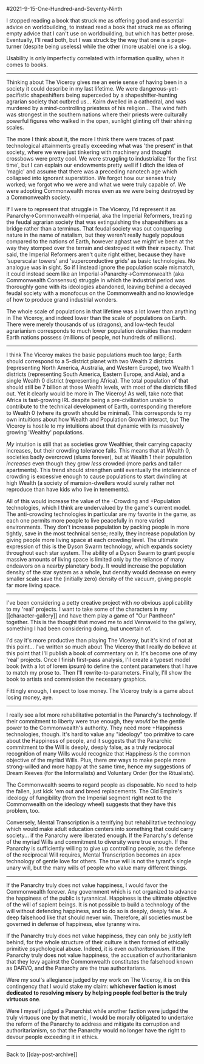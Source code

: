 #2021-9-15-One-Hundred-and-Seventy-Ninth

I stopped reading a book that struck me as offering good and essential advice on worldbuilding, to instead read a book that struck me as offering empty advice that I can't use on worldbuilding, but which has better prose.  Eventually, I'll read both, but I was struck by the way that one is a page-turner (despite being useless) while the other (more usable) one is a slog.

Usability is only imperfectly correlated with information quality, when it comes to books.

---
Thinking about The Viceroy gives me an eerie sense of having been in a society it could describe in my last lifetime.  We were dangerous-yet-pacifistic shapeshifters being superceded by a shapeshifter-hunting agrarian society that outbred us...  Kairn dwelled in a cathedral, and was murdered by a mind-controlling priestess of his religion...  The wind faith was strongest in the southern nations where their priests were culturally powerful figures who walked in the open, sunlight glinting off their shining scales.

The more I think about it, the more I think there were traces of past technological attainments greatly exceeding what was 'the present' in that society, where we were just tinkering with machinery and thought crossbows were pretty cool.  We were struggling to industrialize 'for the first time', but I can explain our endowments pretty well if I ditch the idea of 'magic' and assume that there was a preceding nanotech age which collapsed into ignorant superstition.  We forgot how our senses truly worked; we forgot who we were and what we were truly capable of.  We were adopting Commonwealth mores even as we were being destroyed by a Commonwealth society.

If I were to represent that struggle in The Viceroy, I'd represent it as Panarchy->Commonwealth->Imperial, aka the Imperial Reformers, treating the feudal agrarian society that was extinguishing the shapeshifters as a bridge rather than a terminus.  That feudal society was out conquering nature in the name of natalism, but they weren't really hugely populous compared to the nations of Earth, however aghast we might've been at the way they stomped over the terrain and destroyed it with their rapacity.  That said, the Imperial Reformers aren't quite right either, because they have 'superscalar towers' and 'superconductive grids' as basic technologies.  No analogue was in sight.  So if I instead ignore the population scale mismatch, it could instead seem like an Imperial->Panarchy->Commonwealth (aka Commonwealth Consensus) struggle in which the industrial period was thoroughly gone with its ideologies abandoned, leaving behind a decayed feudal society with a monofocus on the Commonwealth and no knowledge of how to produce grand industrial wonders.

The whole scale of populations in that lifetime was a lot lower than anything in The Viceroy, and indeed lower than the scale of populations on Earth.  There were merely thousands of us (dragons), and low-tech feudal agrarianism corresponds to much lower population densities than modern Earth nations possess (millions of people, not hundreds of millions).

---
I think The Viceroy makes the basic populations much too large; Earth should correspond to a 5-district planet with two Wealth 2 districts (representing North America, Australia, and Western Europe), two Wealth 1 districts (representing South America, Eastern Europe, and Asia), and a single Wealth 0 district (representing Africa).  The total population of that should still be 7 billion at those Wealth levels, with most of the districts filled out.  Yet it clearly would be more in The Viceroy!  As well, take note that Africa is fast-growing IRL despite being a pre-civilization unable to contribute to the technical development of Earth, corresponding therefore to Wealth 0 (where its growth should be minimal).  This corresponds to my own intuitions about how Wealth and Population Growth interact, but The Viceroy is hostile to my intuitions about that dynamic with its massively growing 'Wealthy' populations.

*My* intuition is still that as societies grow Wealthier, their carrying capacity increases, but their crowding tolerance falls.  This means that at Wealth 0, societies badly overcrowd (slums forever), but at Wealth 1 their population *increases* even though they grow *less* crowded (more parks and taller apartments).  This trend should strengthen until eventually the intolerance of crowding is excessive enough to cause populations to start dwindling at high Wealth (a society of mansion-dwellers would surely rather not reproduce than have kids who live in tenements).

All of this would increase the value of the -Crowding and +Population technologies, which I think are undervalued by the game's current model.  The anti-crowding technologies in particular are my favorite in the game, as each one permits more people to live peacefully in more varied environments.  They don't increase population by packing people in more tightly, save in the most technical sense; really, they increase population by giving people more living space at each crowding level.  The ultimate expression of this is the Dyson Swarm technology, which expands society throughout each star system.  The ability of a Dyson Swarm to grant people massive amounts of living space is limited only by the reliance of many endeavors on a nearby planetary body.  It would increase the population density of the star system as a whole, but density would decrease on every smaller scale save the (initially zero) density of the vacuum, giving people far more living space.

---
I've been considering a petty creative project with *no* obvious applicability to my 'real' projects.  I want to take some of the characters in my [[character-gallery]] and have them play a game of "Our Pantheon" together.  This is the thought that moved me to add Vennaveld to the gallery, something I had been considering doing, but uncertain of.

I'd say it's more productive than playing The Viceroy, but it's kind of not at this point...  I've written so much about The Viceroy that I really do believe at this point that I'll publish a book of commentary on it.  It's become one of my 'real' projects.  Once I finish first-pass analysis, I'll create a typeset model book (with a lot of lorem ipsum) to define the content parameters that I have to match my prose to.  Then I'll rewrite-to-parameters.  Finally, I'll show the book to artists and commission the necessary graphics.

Fittingly enough, I expect to lose money.  The Viceroy truly is a game about losing money, aye.

---
I really see a lot more rehabilitative potential in the Panarchy's technology.  If their commitment to liberty were true enough, they *would* be the gentle power to the Commonwealth's authority.  They need more +Happiness technologies, though.  It's hard to value any "ideology" too primitive to care about the Happiness of people, and it suggests that the Panarchic commitment to the Will is deeply, deeply false, as a truly reciprocal recognition of many Wills would recognize that Happiness *is* the common objective of the myriad Wills.  Plus, there *are* ways to make people more strong-willed and more happy at the same time, hence my suggestions of Dream Reeves (for the Informalists) and Voluntary Order (for the Ritualists).

The Commonwealth seems to regard people as disposable.  No need to help the fallen, just kick 'em out and breed replacements.  The Old Empire's ideology of fungibility (from the Imperial segment right next to the Commonwealth on the ideology wheel) suggests that they have this problem, too.

Conversely, Mental Transcription is a terrifying but rehabilitative technology which would make adult education centers into something that could carry society... if the Panarchy were liberated enough.  If the Panarchy's defense of the myriad Wills and commitment to diversity were true enough.  If the Panarchy is sufficiently willing to give up controlling people, as the defense of the reciprocal Will requires, Mental Transcription becomes an apex technology of gentle love for others.  The true will is not the tyrant's single unary will, but the many wills of people who value many different things.

---
If the Panarchy truly does not value happiness, I would favor the Commonwealth forever.  Any government which is not organized to advance the happiness of the public is tyrannical.  Happiness is the ultimate objective of the will of sapient beings.  It is not possible to build a technology of the will without defending happiness, and to do so is deeply, deeply false.  A deep falsehood like that should never win.  Therefore, all societies must be governed in defense of happiness, else tyranny wins.

If the Panarchy truly does not value happiness, they can only be justly left behind, for the whole structure of their culture is then formed of ethically primitive psychological abuse.  Indeed, it is even *authoritarianism*.  If the Panarchy truly does not value happiness, the accusation of authoritarianism that they levy against the Commonwealth constitutes the falsehood known as DARVO, and the Panarchy are the true authoritarians.

Were my soul's allegiance judged by my work on The Viceroy, it is on this contingency that I would stake my claim: **whichever faction is most dedicated to resolving misery by helping people feel better is the truly virtuous one**.

Were I myself judged a Panarchist while another faction were judged the truly virtuous one by that metric, I would be morally obligated to undertake the reform of the Panarchy to address and mitigate its corruption and authoritarianism, so that the Panarchy would no longer have the right to devour people exceeding it in ethics.

---
Back to [[day-post-archive]]
